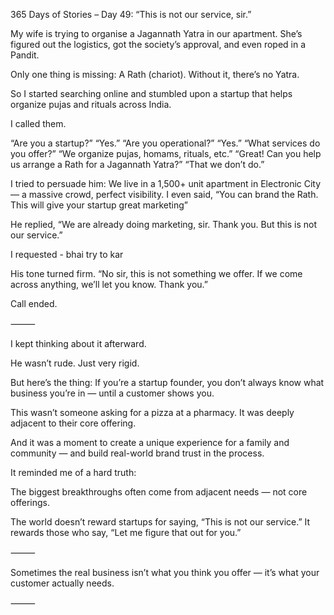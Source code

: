 365 Days of Stories – Day 49: “This is not our service, sir.”

My wife is trying to organise a Jagannath Yatra in our apartment.
She’s figured out the logistics, got the society’s approval, and even roped in a Pandit.

Only one thing is missing:
A Rath (chariot).
Without it, there’s no Yatra.

So I started searching online and stumbled upon a startup that helps organize pujas and rituals across India.

I called them.

“Are you a startup?”
“Yes.”
“Are you operational?”
“Yes.”
“What services do you offer?”
“We organize pujas, homams, rituals, etc.”
“Great! Can you help us arrange a Rath for a Jagannath Yatra?”
“That we don’t do.”

I tried to persuade him:
We live in a 1,500+ unit apartment in Electronic City — a massive crowd, perfect visibility.
I even said, “You can brand the Rath. This will give your startup great marketing”

He replied,
“We are already doing marketing, sir. Thank you. But this is not our service.”

I requested - bhai try to kar

His tone turned firm.
“No sir, this is not something we offer. If we come across anything, we’ll let you know. Thank you.”

Call ended.

⸻

I kept thinking about it afterward.

He wasn’t rude. Just very rigid.

But here’s the thing:
If you’re a startup founder, you don’t always know what business you’re in — until a customer shows you.

This wasn’t someone asking for a pizza at a pharmacy.
It was deeply adjacent to their core offering.

And it was a moment to create a unique experience for a family and community — and build real-world brand trust in the process.

It reminded me of a hard truth:

The biggest breakthroughs often come from adjacent needs — not core offerings.

The world doesn’t reward startups for saying,
“This is not our service.”
It rewards those who say,
“Let me figure that out for you.”

⸻

Sometimes the real business isn’t what you think you offer — it’s what your customer actually needs.

⸻